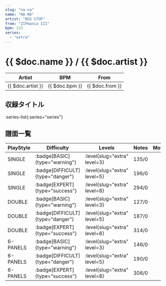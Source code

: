 ```yaml
---
slug: "na-na"
name: "NA-NA"
artist: "BUS STOP"
from: "ZIPmania III"
bpm: 133
series:
  - "extra"
---
```


# {{ $doc.name }} / {{ $doc.artist }}

|Artist|BPM|From|
|------|---|----|
|{{ $doc.artist }}|{{ $doc.bpm }}|{{ $doc.from }}|

## 収録タイトル

:series-list{:series="series"}

## 譜面一覧

|PlayStyle|Difficulty|Levels|Notes|Movie|
|---------|----------|------|-----|-----|
|SINGLE| :badge[BASIC]{type="warning"}|<div class="field is-grouped is-grouped-multiline"> :level{slug="extra" level=3}</div>|135/0||
|SINGLE| :badge[DIFFICULT]{type="danger"}|<div class="field is-grouped is-grouped-multiline"> :level{slug="extra" level=5}</div>|196/0||
|SINGLE| :badge[EXPERT]{type="success"}|<div class="field is-grouped is-grouped-multiline"> :level{slug="extra" level=8}</div>|294/0||
|DOUBLE| :badge[BASIC]{type="warning"}|<div class="field is-grouped is-grouped-multiline"> :level{slug="extra" level=3}</div>|127/0||
|DOUBLE| :badge[DIFFICULT]{type="danger"}|<div class="field is-grouped is-grouped-multiline"> :level{slug="extra" level=5}</div>|187/0||
|DOUBLE| :badge[EXPERT]{type="success"}|<div class="field is-grouped is-grouped-multiline"> :level{slug="extra" level=8}</div>|314/0||
|6-PANELS| :badge[BASIC]{type="warning"}|<div class="field is-grouped is-grouped-multiline"> :level{slug="extra" level=3}</div>|146/0||
|6-PANELS| :badge[DIFFICULT]{type="danger"}|<div class="field is-grouped is-grouped-multiline"> :level{slug="extra" level=5}</div>|190/0||
|6-PANELS| :badge[EXPERT]{type="success"}|<div class="field is-grouped is-grouped-multiline"> :level{slug="extra" level=8}</div>|306/0||
